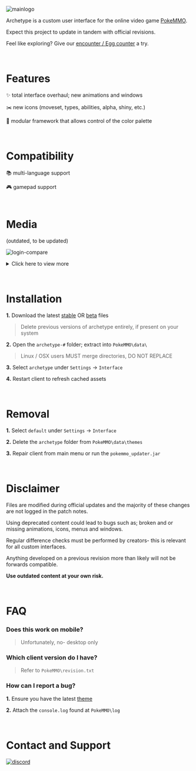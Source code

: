 ![mainlogo](https://cdn.discordapp.com/attachments/894130957588766770/995035312592015420/archetype.png)

Archetype is a custom user interface for the online video game [PokeMMO](https://pokemmo.com/).

Expect this project to update in tandem with official revisions.

Feel like exploring? Give our [encounter / Egg counter](https://github.com/ssjshields/archetype-counter/tree/beta#readme) a try.

&nbsp;
# Features

✨ total interface overhaul; new animations and windows

✂️ new icons (moveset, types, abilities, alpha, shiny, etc.)

🎨 modular framework that allows control of the color palette

&nbsp;
# Compatibility
📚 multi-language support

🎮 gamepad support

&nbsp;
# Media
(outdated, to be updated)

![login-compare](https://cdn.discordapp.com/attachments/859209706576805919/1007583380793200730/login.gif)
<details>
  <summary>Click here to view more</summary>
&nbsp;

![archetype server select](https://user-images.githubusercontent.com/88489119/187584889-b7675b6e-5c5f-419f-9884-75aeee05754a.png)

![j9g6i0_AdobeExpress](https://user-images.githubusercontent.com/88489119/187600117-3df08add-9a39-4f02-97a0-7b2b73a5f12b.gif)

![archetype main preview 1](https://user-images.githubusercontent.com/88489119/187584837-9769bbe4-2f20-4ad8-a592-a848f9a4c86e.png)

![archetype main preview 2](https://user-images.githubusercontent.com/88489119/187584873-abf196fb-7e60-4b9b-9a09-bd70f5b4f794.png)

![archetype battle preview 1](https://user-images.githubusercontent.com/88489119/187585153-8ea91f61-570b-4a24-9920-01eda6b3313c.png)

![archetype battle preview 3](https://user-images.githubusercontent.com/88489119/187585398-661f0fde-2ea1-4227-a194-48a85932b17d.png)

![archetype battle preview 2](https://user-images.githubusercontent.com/88489119/187585248-36764fa9-ebd4-496b-8340-c699edf1a73a.png)

more to be added

</details>

&nbsp;
# Installation
**1.** Download the latest [stable](https://github.com/ssjshields/archetype/archive/refs/heads/stable.zip) OR [beta](https://github.com/ssjshields/archetype/archive/refs/heads/beta.zip) files

> Delete previous versions of archetype entirely, if present on your system

**2.** Open the `archetype-#` folder; extract into `PokeMMO\data\`

> Linux / OSX users MUST merge directories, DO NOT REPLACE

**3.** Select `archetype` under `Settings` → `Interface`

**4.** Restart client to refresh cached assets

&nbsp;
# Removal
**1.** Select `default` under `Settings` → `Interface`

**2.** Delete the `archetype` folder from  `PokeMMO\data\themes`

**3.** Repair client from main menu or run the `pokemmo_updater.jar`

&nbsp;
# Disclaimer

Files are modified during official updates and the majority of these changes are not logged in the patch notes. 

Using deprecated content could lead to bugs such as; broken and or missing animations, icons, menus and windows.

Regular difference checks must be performed by creators- this is relevant for all custom interfaces.

Anything developed on a previous revision more than likely will not be forwards compatible.

**Use outdated content at your own risk.**

&nbsp;
# FAQ
### Does this work on mobile?
> Unfortunately, no- desktop only

### Which client version do I have?
> Refer to `PokeMMO\revision.txt`

### How can I report a bug?
**1.** Ensure you have the latest [theme](https://github.com/ssjshields/archetype/archive/refs/heads/stable.zip)

**2.** Attach the `console.log` found at `PokeMMO\log`

&nbsp;
# Contact and Support
[![discord](https://assets-global.website-files.com/6257adef93867e50d84d30e2/62594fddd654fc29fcc07359_cb48d2a8d4991281d7a6a95d2f58195e.svg)](https://discord.gg/rYg7ntqQRY)
